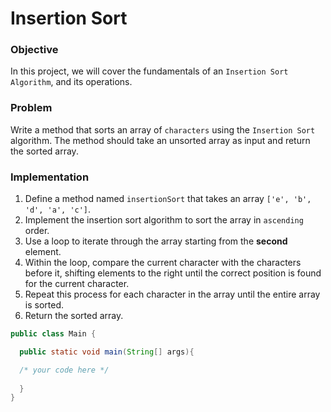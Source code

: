 # Insertion Sort


### Objective

In this project, we will cover the fundamentals of an `Insertion Sort Algorithm`, and its operations.


### Problem
Write a method that sorts an array of `characters` using the `Insertion Sort` algorithm. The method should take an unsorted array as input and return the sorted array.

### Implementation
1. Define a method named `insertionSort` that takes an array `['e', 'b', 'd', 'a', 'c']`.
2. Implement the insertion sort algorithm to sort the array in `ascending` order.
3. Use a loop to iterate through the array starting from the **second** element.
4. Within the loop, compare the current character with the characters before it, shifting elements to the right until the correct position is found for the current character.
5. Repeat this process for each character in the array until the entire array is sorted.
6. Return the sorted array.

```java
public class Main {

  public static void main(String[] args){

  /* your code here */
	
  }
}
```
